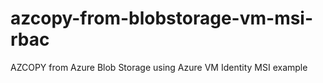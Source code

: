 # azcopy-from-blobstorage-vm-msi-rbac
AZCOPY from Azure Blob Storage using Azure VM Identity MSI example
